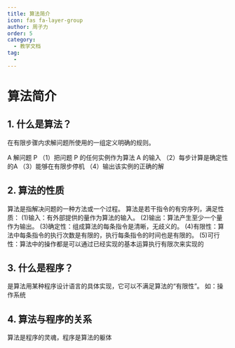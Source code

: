 ```yaml
---
title: 算法简介
icon: fas fa-layer-group
author: 周子力
order: 5
category:
  - 教学文档
tag:
  - 
---
```


# 算法简介
## 1. 什么是算法？
在有限步骤内求解问题所使用的一组定义明确的规则。

A 解问题 P
（1）把问题 P 的任何实例作为算法 A 的输入
（2）每步计算是确定性的A
（3）能够在有限步停机
（4）输出该实例的正确的解 

## 2. 算法的性质
算法是指解决问题的一种方法或一个过程。
算法是若干指令的有穷序列，满足性质：
(1)输入：有外部提供的量作为算法的输入。
(2)输出：算法产生至少一个量作为输出。
(3)确定性：组成算法的每条指令是清晰，无歧义的。
(4)有限性：算法中每条指令的执行次数是有限的，执行每条指令的时间也是有限的。
(5)可行性：算法中的操作都是可以通过已经实现的基本运算执行有限次来实现的



## 3. 什么是程序？
是算法用某种程序设计语言的具体实现，它可以不满足算法的“有限性”。
如：操作系统
## 4. 算法与程序的关系
算法是程序的灵魂，程序是算法的躯体

